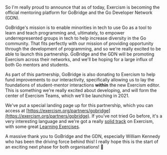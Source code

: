 So I'm really proud to announce that as of today, Exercism is becoming the official mentoring platform for GoBridge and the Go Developer Network (GDN).

GoBridge's mission is to enable minorities in tech to use Go as a tool to learn and teach programming and, ultimately, to empower underrepresented groups in tech to help increase diversity in the Go community.
That fits perfectly with our mission of providing opportunity through the development of programming, and so we're really excited to be able to launch this partnership.
GoBridge and the GDN will be promoting Exercism across their networks, and we'll be hoping for a large influx of both Go mentors and students.

As part of this partnership, GoBridge is also donating to Exercism to help fund improvements to our interactivity, specifically allowing us to lay the foundations of student-mentor interactions **within** the new Exercism editor.
This is something we're really excited about developing, and will form the center of Exercism Teams, which we'll be launching in 2021.

We've put a special landing page up for this partnership, which you can access at [https://exercism.org/partners/gobridge](https://exercism.org/partners/gobridge).
If you've not tried Go before, it's a very interesting language and we're got a really [solid track](https://exercism.org/tracks/go) on Exercism, with some great [Learning Exercises](https://exercism.org/tracks/go/concepts).

A massive thank you to GoBridge and the GDN, especially William Kennedy who has been the driving force behind this!
I really hope this is the start of an exciting next phase for both organisations! 🙂
